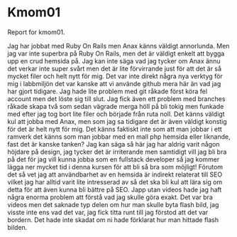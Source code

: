 Kmom01
===============================

Report for kmom01.

Jag har jobbat med Ruby On Rails men Anax känns väldigt annorlunda. Men jag var inte superbra på Ruby On Rails, men det är väldigt enkelt att bygga upp en crud hemsida på. Jag kan inte säga vad jag tycker om Anax ännu det verkar inte super svårt men det är lite förvirrande just för att det är så mycket filer och helt nytt för mig.
Det var inte direkt några nya verktyg för mig i labbmiljön det var kanske att vi använde github mera här än vad jag har gjort tidigare. Jag hade lite problem med git råkade först köra fel account men det löste sig till slut. Jag fick även ett problem med branches råkade skapa två som sedan vägrade merga höll på bli tokig men funkade med efter jag tog bort lite filer och började från ruta noll.
Det känns väldigt kul att jobba med Anax, men som jag sa tidigare det är även väldigt konstig för det är helt nytt för mig. Det känns faktiskt inte som att man jobbar i ett ramverk det känns som man jobbar med en mall php hemsida eller liknande, fast det är kanske tanken?
Jag kan säga så här jag har aldrig varit någon höjdare på design, jag tycker det är irriterande men samtidigt vill jag bli bra på det för jag vill kunna jobba som en fullstack developer så jag kommer lägga ner mycket tid i denna kursen för att bli så bra som möjligt! Förutom det så vet jag att användbarhet av en hemsida är indirekt relaterat till SEO vilket jag har alltid varit lite intresserad av så det ska bli kul att lära sig om detta för att även kunna bli bättre på SEO.
Japp utan videos hade jag haft några enorma problem att förstå vad jag skulle göra exakt. Det var bra videos men det saknade typ delen om hur man skulle byta flash bild, jag visste inte ens vad det var, jag fick titta runt till jag förstod att det var bordern. Det hade inte skadat om ni hade förklarat hur man hittade flash bilden.
